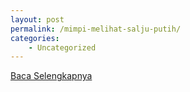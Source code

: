 ```yaml
---
layout: post
permalink: /mimpi-melihat-salju-putih/
categories:
    - Uncategorized
---
```


[Baca Selengkapnya](/02)